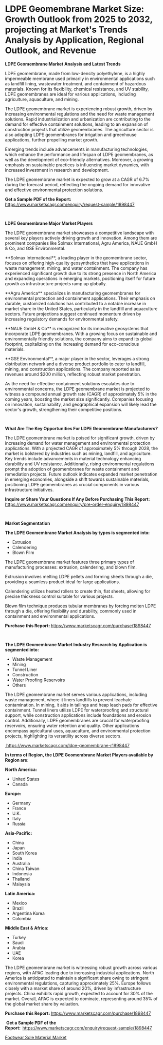 <p><h1>LDPE Geomembrane Market Size: Growth Outlook from 2025 to 2032, projecting at Market's Trends Analysis by Application, Regional Outlook, and Revenue</h1></p><p><strong>LDPE Geomembrane Market Analysis and Latest Trends</strong></p>
<p><p>LDPE geomembrane, made from low-density polyethylene, is a highly impermeable membrane used primarily in environmental applications such as landfill lining, wastewater treatment, and containment of hazardous materials. Known for its flexibility, chemical resistance, and UV stability, LDPE geomembranes are ideal for various applications, including agriculture, aquaculture, and mining.</p><p>The LDPE geomembrane market is experiencing robust growth, driven by increasing environmental regulations and the need for waste management solutions. Rapid industrialization and urbanization are contributing to the demand for effective containment solutions, leading to an expansion of construction projects that utilize geomembranes. The agriculture sector is also adopting LDPE geomembranes for irrigation and greenhouse applications, further propelling market growth.</p><p>Emerging trends include advancements in manufacturing technologies, which enhance the performance and lifespan of LDPE geomembranes, as well as the development of eco-friendly alternatives. Moreover, a growing emphasis on sustainable practices is influencing market dynamics, with increased investment in research and development.</p><p>The LDPE geomembrane market is expected to grow at a CAGR of 6.7% during the forecast period, reflecting the ongoing demand for innovative and effective environmental protection solutions.</p></p>
<p><strong>Get a Sample PDF of the Report:&nbsp;</strong> <a href="https://www.marketscagr.com/enquiry/request-sample/1898447?utm_campaign=3440&utm_medium=2&utm_source=Github&utm_content=ia&utm_term=31032025&utm_id=ldpe-geomembrane">https://www.marketscagr.com/enquiry/request-sample/1898447</a></p>
<p>&nbsp;</p>
<p><strong>LDPE Geomembrane Major Market Players</strong></p>
<p><p>The LDPE geomembrane market showcases a competitive landscape with several key players actively driving growth and innovation. Among them are prominent companies like Solmax International, Agru America, NAUE GmbH & Co, and GSE Environmental.</p><p>**Solmax International**, a leading player in the geomembrane sector, focuses on offering high-quality geosynthetics that have applications in waste management, mining, and water containment. The company has experienced significant growth due to its strong presence in North America and expanding operations in emerging markets, positioning itself for future growth as infrastructure projects ramp up globally.</p><p>**Agru America** specializes in manufacturing geomembranes for environmental protection and containment applications. Their emphasis on durable, customized solutions has contributed to a notable increase in market share in the United States, particularly in the landfill and aquaculture sectors. Future projections suggest continued momentum driven by increasing regulatory demands for environmental safety.</p><p>**NAUE GmbH & Co** is recognized for its innovative geosystems that incorporate LDPE geomembranes. With a growing focus on sustainable and environmentally friendly solutions, the company aims to expand its global footprint, capitalizing on the increasing demand for eco-conscious materials.</p><p>**GSE Environmental**, a major player in the sector, leverages a strong distribution network and a diverse product portfolio to cater to landfill, mining, and construction applications. The company reported sales revenues around $200 million, reflecting robust market penetration.</p><p>As the need for effective containment solutions escalates due to environmental concerns, the LDPE geomembrane market is projected to witness a compound annual growth rate (CAGR) of approximately 5% in the coming years, boosting the market size significantly. Companies focusing on innovation, sustainability, and geographical expansion will likely lead the sector's growth, strengthening their competitive positions.</p></p>
<p>&nbsp;</p>
<p><strong>What Are The Key Opportunities For LDPE Geomembrane Manufacturers?</strong></p>
<p><p>The LDPE geomembrane market is poised for significant growth, driven by increasing demand for water management and environmental protection applications. With a projected CAGR of approximately 5% through 2028, the market is bolstered by industries such as mining, landfill, and agriculture. Key trends include advancements in material technology enhancing durability and UV resistance. Additionally, rising environmental regulations prompt the adoption of geomembranes for waste containment and remediation projects. Future outlook indicates expanded market penetration in emerging economies, alongside a shift towards sustainable materials, positioning LDPE geomembranes as crucial components in various infrastructure initiatives.</p></p>
<p><strong>Inquire or Share Your Questions If Any Before Purchasing This Report:</strong> <a href="https://www.marketscagr.com/enquiry/pre-order-enquiry/1898447?utm_campaign=3440&utm_medium=2&utm_source=Github&utm_content=ia&utm_term=31032025&utm_id=ldpe-geomembrane">https://www.marketscagr.com/enquiry/pre-order-enquiry/1898447</a></p>
<p>&nbsp;</p>
<p><strong>Market Segmentation</strong></p>
<p><strong>The LDPE Geomembrane Market Analysis by types is segmented into:</strong></p>
<p><ul><li>Extrusion</li><li>Calendering</li><li>Blown Film</li></ul></p>
<p><p>The LDPE geomembrane market features three primary types of manufacturing processes: extrusion, calendering, and blown film. </p><p>Extrusion involves melting LDPE pellets and forming sheets through a die, providing a seamless product ideal for large applications. </p><p>Calendering utilizes heated rollers to create thin, flat sheets, allowing for precise thickness control suitable for various projects. </p><p>Blown film technique produces tubular membranes by forcing molten LDPE through a die, offering flexibility and durability, commonly used in containment and environmental applications.</p></p>
<p><strong>Purchase this Report:&nbsp;</strong><a href="https://www.marketscagr.com/purchase/1898447?utm_campaign=3440&utm_medium=2&utm_source=Github&utm_content=ia&utm_term=31032025&utm_id=ldpe-geomembrane">https://www.marketscagr.com/purchase/1898447</a></p>
<p>&nbsp;</p>
<p><strong>The LDPE Geomembrane Market Industry Research by Application is segmented into:</strong></p>
<p><ul><li>Waste Management</li><li>Mining</li><li>Tunnel Liner</li><li>Construction</li><li>Water Proofing Reservoirs</li><li>Others</li></ul></p>
<p><p>The LDPE geomembrane market serves various applications, including waste management, where it liners landfills to prevent leachate contamination. In mining, it aids in tailings and heap leach pads for effective containment. Tunnel liners utilize LDPE for waterproofing and structural support, while construction applications include foundations and erosion control. Additionally, LDPE geomembranes are crucial for waterproofing reservoirs, ensuring water retention and quality. Other applications encompass agricultural uses, aquaculture, and environmental protection projects, highlighting its versatility across diverse sectors.</p></p>
<p><a href="https://www.marketscagr.com/ldpe-geomembrane-r1898447?utm_campaign=3440&utm_medium=2&utm_source=Github&utm_content=ia&utm_term=31032025&utm_id=ldpe-geomembrane">&nbsp;https://www.marketscagr.com/ldpe-geomembrane-r1898447</a></p>
<p><strong>In terms of Region, the LDPE Geomembrane Market Players available by Region are:</strong></p>
<p>
    <p> <strong> North America: </strong>
        <ul>
            <li>United States</li>
            <li>Canada</li>
        </ul>
        </p> 
    <p> <strong> Europe: </strong>
        <ul>
            <li>Germany</li>
            <li>France</li>
            <li>U.K.</li>
            <li>Italy</li>
            <li>Russia</li>
        </ul>
        </p> 
    <p> <strong> Asia-Pacific: </strong>
        <ul>
            <li>China</li>
            <li>Japan</li>
            <li>South Korea</li>
            <li>India</li>
            <li>Australia</li>
            <li>China Taiwan</li>
            <li>Indonesia</li>
            <li>Thailand</li>
            <li>Malaysia</li>
        </ul>
        </p> 
    <p> <strong> Latin America: </strong>
        <ul>
            <li>Mexico</li>
            <li>Brazil</li>
            <li>Argentina Korea</li>
            <li>Colombia</li>
        </ul>
        </p> 
    <p> <strong> Middle East & Africa: </strong>
        <ul>
            <li>Turkey</li>
            <li>Saudi</li>
            <li>Arabia</li>
            <li>UAE</li>
            <li>Korea</li>
        </ul>
    </p>
    </p>
<p><p>The LDPE geomembrane market is witnessing robust growth across various regions, with APAC leading due to increasing industrial applications. North America is anticipated to maintain a significant share owing to stringent environmental regulations, capturing approximately 25%. Europe follows closely with a market share of around 20%, driven by infrastructure projects. China exhibits rapid growth, expected to account for 30% of the market. Overall, APAC is expected to dominate, representing around 35% of the global market share by valuation.</p></p>
<p><strong>Purchase this Report: </strong><a href="https://www.marketscagr.com/purchase/1898447?utm_campaign=3440&utm_medium=2&utm_source=Github&utm_content=ia&utm_term=31032025&utm_id=ldpe-geomembrane">https://www.marketscagr.com/purchase/1898447</a></p>
<p>&nbsp;<strong>Get a Sample PDF of the Report:&nbsp;&nbsp;</strong><a href="https://www.marketscagr.com/enquiry/request-sample/1898447?utm_campaign=3440&utm_medium=2&utm_source=Github&utm_content=ia&utm_term=31032025&utm_id=ldpe-geomembrane">https://www.marketscagr.com/enquiry/request-sample/1898447</a></p>
<p><strong></strong></p>
<p><p><a href="https://github.com/wyettillesr4/Market-Research-Report-List-1/blob/main/footwear-sole-material-market.md?utm_campaign=3440&utm_medium=2&utm_source=Github&utm_content=ia&utm_term=31032025&utm_id=ldpe-geomembrane">Footwear Sole Material Market</a></p></p>
